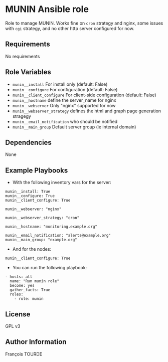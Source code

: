 MUNIN Ansible role
==================

Role to manage MUNIN. Works fine on `cron` strategy and nginx, some issues with `cgi` strategy, and no other http server configured for now.

Requirements
------------

No requirements

Role Variables
--------------

* `munin__install` For install only (default: False)
* `munin__configure` For configuration  (default: False)
* `munin__client_configure` For client-side configuration  (default: False)
* `munin__hostname` define the server_name for nginx
* `munin__webserver` Only "nginx" supported for now
* `munin__webserver_strategy` defines the html and graph page generation stragegy 
* `munin__email_notification` who should be notified
* `munin__main_group` Default server group (ie internal domain)


Dependencies
------------

None

Example Playbooks
-----------------

* With the following inventory vars for the server:
```
munin__install: True
munin__configure: True
munin__client_configure: True

munin__webserver: "nginx"

munin__webserver_strategy: "cron"

munin__hostname: "monitoring.example.org"

munin__email_notification: "alerts@example.org"
munin__main_group: "example.org"

```

* And for the nodes:
```
munin__client_configure: True
```

* You can run the following playbook:
```
- hosts: all
  name: "Run munin role"
  become: yes
  gather_facts: True
  roles:
    - role: munin

```

License
-------

GPL v3

Author Information
------------------

François TOURDE
